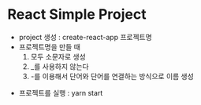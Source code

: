# React Simple Project

- project 생성 : create-react-app 프로젝트명
- 프로젝트명을 만들 때
  1. 모두 소문자로 생성
  2. \_를 사용하지 않는다
  3. -를 이용해서 단어와 단어를 연결하는 방식으로 이름 생성

* 프로젝트를 실행 : yarn start
